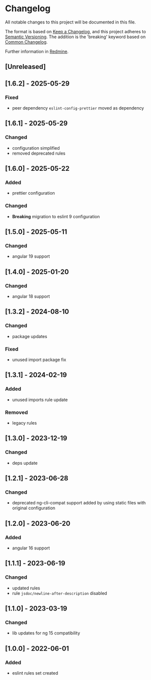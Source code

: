 # Changelog

All notable changes to this project will be documented in this file.

The format is based on [Keep a Changelog](https://keepachangelog.com/en/1.0.0/), and this project adheres
to [Semantic Versioning](https://semver.org/spec/v2.0.0.html). The addition is the 'breaking' keyword based
on [Common Changelog](https://common-changelog.org/).

Further information in [Redmine](https://redmine.touch4it.com/projects/developers-know-how/wiki/Changelog).

## [Unreleased]
## [1.6.2] - 2025-05-29

### Fixed

- peer dependency `eslint-config-prettier` moved as dependency

## [1.6.1] - 2025-05-29

### Changed

- configuration simplified
- removed deprecated rules

## [1.6.0] - 2025-05-22

### Added

- prettier configuration

### Changed

- **Breaking** migration to eslint 9 configuration

## [1.5.0] - 2025-05-11

### Changed

- angular 19 support

## [1.4.0] - 2025-01-20

### Changed

- angular 18 support

## [1.3.2] - 2024-08-10

### Changed

- package updates

### Fixed

- unused import package fix

## [1.3.1] - 2024-02-19

### Added

- unused imports rule update

### Removed

- legacy rules

## [1.3.0] - 2023-12-19

### Changed

- deps update

## [1.2.1] - 2023-06-28

### Changed

- deprecated ng-cli-compat support added by using static files with original configuration

## [1.2.0] - 2023-06-20

### Added

- angular 16 support

## [1.1.1] - 2023-06-19

### Changed

- updated rules
- rule `jsdoc/newline-after-description` disabled 

## [1.1.0] - 2023-03-19

### Changed

- lib updates for ng 15 compatibility


## [1.0.0] - 2022-06-01

### Added

- eslint rules set created
